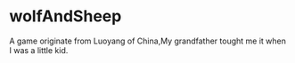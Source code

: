 wolfAndSheep
============

A game originate from Luoyang of China,My grandfather tought me it when I was a little kid.
